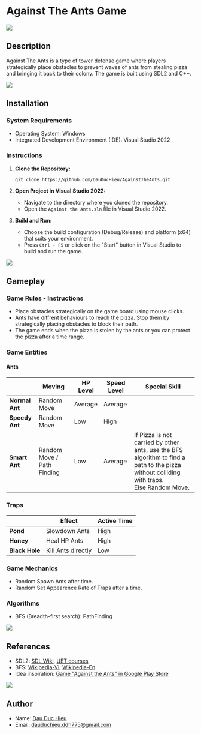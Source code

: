# Against The Ants Game

<img src="https://user-images.githubusercontent.com/73097560/115834477-dbab4500-a447-11eb-908a-139a6edaec5c.gif">

## Description
Against The Ants is a type of tower defense game where players strategically place obstacles to prevent waves of ants from stealing pizza and bringing it back to their colony. The game is built using SDL2 and C++.

<img src="https://user-images.githubusercontent.com/73097560/115834477-dbab4500-a447-11eb-908a-139a6edaec5c.gif">

## Installation

### System Requirements
- Operating System: Windows
- Integrated Development Environment (IDE): Visual Studio 2022

### Instructions
1. **Clone the Repository:**
   ```
   git clone https://github.com/DauDucHieu/AgainstTheAnts.git
   ```

2. **Open Project in Visual Studio 2022:**
   - Navigate to the directory where you cloned the repository.
   - Open the `Against the Ants.sln` file in Visual Studio 2022.

3. **Build and Run:**
   - Choose the build configuration (Debug/Release) and platform (x64) that suits your environment.
   - Press `Ctrl + F5` or click on the "Start" button in Visual Studio to build and run the game.

<img src="https://user-images.githubusercontent.com/73097560/115834477-dbab4500-a447-11eb-908a-139a6edaec5c.gif">

## Gameplay

### Game Rules - Instructions
- Place obstacles strategically on the game board using mouse clicks.
- Ants have diffrent behaviours to reach the pizza. Stop them by strategically placing obstacles to block their path.
- The game ends when the pizza is stolen by the ants or you can protect the pizza after a time range.

### Game Entities
#### Ants
|               | ****Moving****             | ****HP Level**** |****Speed Level**** | ****Special Skill**** |
|---------------|----------------------------|------------------|--------------------| ----------------------| 
| **Normal Ant**| Random Move                | Average          | Average            |                       |
| **Speedy Ant**| Random Move                | Low              | High               |                       |
| **Smart Ant** | Random Move / Path Finding | Low              | Average            | If Pizza is not carried by other ants, use the BFS algorithm to find a path to the pizza without colliding with traps. <br>Else Random Move. |
### Traps
|               |   Effect           | Active Time|
|---------------|--------------------|------------|
| **Pond**      | Slowdown Ants      | High       |
| **Honey**     | Heal HP Ants       | High       |
| **Black Hole**| Kill Ants directly | Low        |

### Game Mechanics
- Random Spawn Ants after time.
- Random Set Appearence Rate of Traps after a time.

### Algorithms
- BFS (Breadth-first search): PathFinding

<img src="https://user-images.githubusercontent.com/73097560/115834477-dbab4500-a447-11eb-908a-139a6edaec5c.gif">

## References
- SDL2: [SDL Wiki](https://wiki.libsdl.org/SDL2/Tutorials), [UET courses](https://courses.uet.vnu.edu.vn/pluginfile.php/384113/mod_resource/content/1/Lec07-08-SDL.pdf)
- BFS: [Wikipedia-Vi](https://vi.wikipedia.org/wiki/T%C3%ACm_ki%E1%BA%BFm_theo_chi%E1%BB%81u_r%E1%BB%99ng), [Wikipedia-En](https://en.wikipedia.org/wiki/Breadth-first_search)
- Idea inspiration: [Game "Against the Ants" in Google Play Store](https://play.google.com/store/apps/details?id=com.themaniacs.againsttheants&hl=vi&gl=US)

<img src="https://user-images.githubusercontent.com/73097560/115834477-dbab4500-a447-11eb-908a-139a6edaec5c.gif">

## Author
- Name: [Dau Duc Hieu](https://github.com/DauDucHieu)
- Email: dauduchieu.ddh775@gmail.com
